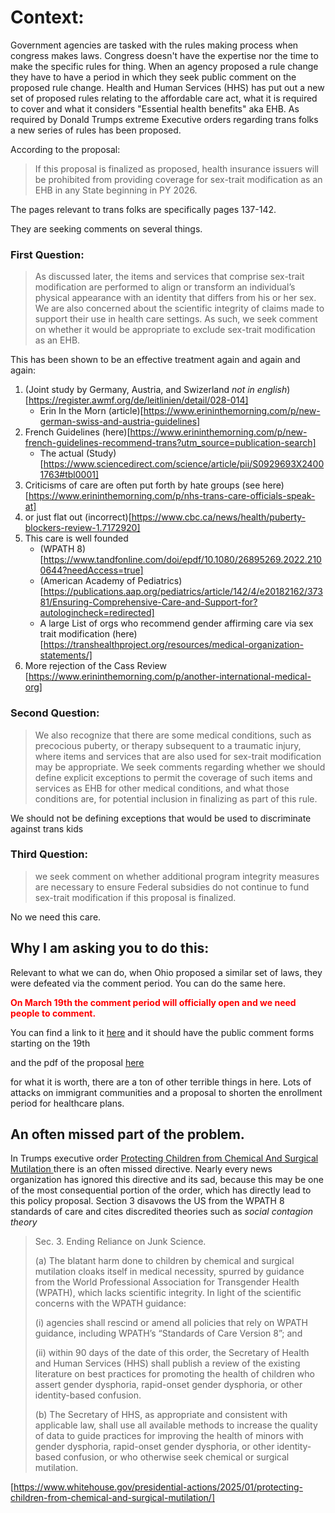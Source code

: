 # Context:

Government agencies are tasked with the rules making process when congress makes laws. Congress doesn't have the expertise nor the time to make the specific rules for thing. When an agency proposed a rule change they have to have a period in which they seek public comment on the proposed rule change. Health and Human Services (HHS) has put out a new set of proposed rules relating to the affordable care act, what it is required to cover and what it considers "Essential health benefits" aka EHB. As required by Donald Trumps extreme Executive orders regarding trans folks a new series of rules has been proposed. 

According to the proposal: 

> If this proposal is finalized as
> proposed, health insurance issuers will be prohibited from providing coverage for sex-trait
> modification as an EHB in any State beginning in PY 2026.


The pages relevant to trans folks are specifically pages 137-142. 

They are seeking comments on several things. 

### First Question:
> As discussed later, the items and services that comprise sex-trait modification are performed to align or transform an individual’s
> physical appearance with an identity that differs from his or her sex. We are also concerned about the scientific integrity of
> claims made to support their use in health care settings. As such, we seek comment on whether it would be appropriate to exclude
> sex-trait modification as an EHB.

This has been shown to be an effective treatment again and again and again:
1) (Joint study by Germany, Austria, and Swizerland *not in english*)[https://register.awmf.org/de/leitlinien/detail/028-014]
    - Erin In the Morn (article)[https://www.erininthemorning.com/p/new-german-swiss-and-austria-guidelines]
2) French Guidelines (here)[https://www.erininthemorning.com/p/new-french-guidelines-recommend-trans?utm_source=publication-search]
    - The actual (Study)[https://www.sciencedirect.com/science/article/pii/S0929693X24001763#tbl0001] 
3) Criticisms of care are often put forth by hate groups (see here)[https://www.erininthemorning.com/p/nhs-trans-care-officials-speak-at]
4) or just flat out (incorrect)[https://www.cbc.ca/news/health/puberty-blockers-review-1.7172920]
5) This care is well founded
    - (WPATH 8)[https://www.tandfonline.com/doi/epdf/10.1080/26895269.2022.2100644?needAccess=true]
    - (American Academy of Pediatrics)[https://publications.aap.org/pediatrics/article/142/4/e20182162/37381/Ensuring-Comprehensive-Care-and-Support-for?autologincheck=redirected]
    - A large List of orgs who recommend gender affirming care via sex trait modification (here)[https://transhealthproject.org/resources/medical-organization-statements/]
6) More rejection of the Cass Review [https://www.erininthemorning.com/p/another-international-medical-org] 


### Second Question:
> We also recognize that there are some medical conditions, such as precocious puberty, or
> therapy subsequent to a traumatic injury, where items and services that are also used for sex-trait
> modification may be appropriate. We seek comments regarding whether we should define
> explicit exceptions to permit the coverage of such items and services as EHB for other medical
> conditions, and what those conditions are, for potential inclusion in finalizing as part of this rule.

We should not be defining exceptions that would be used to discriminate against trans kids

### Third Question:
> we seek comment on whether additional program integrity measures are necessary to
> ensure Federal subsidies do not continue to fund sex-trait modification if this proposal is
> finalized.

No we need this care. 

## Why I am asking you to do this: 
Relevant to what we can do, when Ohio proposed a similar set of laws, they were defeated via the comment period. You can do the same here. 

<span style="color:red"> **On March 19th the comment period will officially open and we need people to comment.** </span>

You can find a link to it [here](https://www.federalregister.gov/public-inspection/2025-04083/patient-protection-and-affordable-care-act-marketplace-integrity-and-affordability) and it should have the public comment forms starting on the 19th

and the pdf of the proposal  [here](https://public-inspection.federalregister.gov/2025-04083.pdf)

for what it is worth, there are a ton of other terrible things in here. Lots of attacks on immigrant communities and a proposal to shorten the enrollment period for healthcare plans.


## An often missed part of the problem. 
In Trumps executive order [Protecting Children from Chemical And Surgical Mutilation ](https://www.whitehouse.gov/presidential-actions/2025/01/protecting-children-from-chemical-and-surgical-mutilation/) there is an often missed directive. Nearly every news organization has ignored this directive and its sad, because this may be one of the most consequential portion of the order, which has directly lead to this policy proposal. Section 3 disavows the US from the WPATH 8 standards of care and cites discredited theories such as *social contagion theory*

> Sec. 3.  Ending Reliance on Junk Science.
>
> (a)  The blatant harm done to children by chemical and surgical mutilation cloaks itself in medical necessity, spurred by guidance from the World Professional Association for Transgender Health (WPATH), which lacks scientific integrity.  In light of  the scientific concerns with the WPATH guidance:
>
> <p>(i)   agencies shall rescind or amend all policies that rely on WPATH guidance, including WPATH’s “Standards of Care Version 8”; and </p>
>
>  <p>(ii)  within 90 days of the date of this order, the Secretary of Health and Human Services (HHS) shall publish a review of the existing literature on best practices for promoting the health of children who assert gender dysphoria, rapid-onset gender dysphoria, or other identity-based confusion.</p>
>
>  (b)  The Secretary of HHS, as appropriate and consistent with applicable law, shall use all available methods to increase the quality of data to guide practices for improving the health of minors with gender dysphoria, rapid-onset gender dysphoria, or other identity-based confusion, or who otherwise seek chemical or surgical mutilation.

[https://www.whitehouse.gov/presidential-actions/2025/01/protecting-children-from-chemical-and-surgical-mutilation/]
